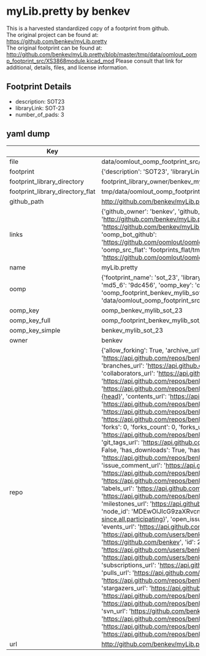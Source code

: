 # myLib.pretty by benkev  
This is a harvested standardized copy of a footprint from github.  
The original project can be found at:  
https://github.com/benkev/myLib.pretty  
The original footprint can be found at:
http://github.com/benkev/myLib.pretty/blob/master/tmp/data/oomlout_oomp_footprint_src/XS3868module.kicad_mod
Please consult that link for additional, details, files, and license information.  
## Footprint Details
* description: SOT23  
* libraryLink: SOT-23  
* number_of_pads: 3  
## yaml dump  
| Key | Value |  
| --- | --- |  
| file | data/oomlout_oomp_footprint_src/myLib.pretty/SOT-23.kicad_mod |  
| footprint | {'description': 'SOT23', 'libraryLink': 'SOT-23', 'number_of_pads': 3} |  
| footprint_library_directory | footprint_library_owner/benkev_myLib.pretty |  
| footprint_library_directory_flat | tmp/data/oomlout_oomp_footprint_src/footprints_flat/benkev_mylib_sot_23/working |  
| github_path | http://github.com/benkev/myLib.pretty/blob/master/tmp/data/oomlout_oomp_footprint_src/SOT-23.kicad_mod |  
| links | {'github_owner': 'benkev', 'github_repo_name': 'myLib.pretty', 'github_src': 'http://github.com/benkev/myLib.pretty/blob/master/tmp/data/oomlout_oomp_footprint_src/XS3868module.kicad_mod', 'github_src_repo': 'https://github.com/benkev/myLib.pretty', 'oomp_bot': 'tmp/data/oomlout_oomp_footprint_src/footprints/benkev_mylib_sot_23/working', 'oomp_bot_github': 'https://github.com/oomlout/oomlout_oomp_footprint_bot/tree/main/tmp/data/oomlout_oomp_footprint_src/footprints/benkev_mylib_sot_23/working', 'oomp_src_flat': 'footprints_flat/tmp/data/oomlout_oomp_footprint_src/footprints_flat/benkev_mylib_sot_23/working', 'oomp_src_flat_github': 'https://github.com/oomlout/oomlout_oomp_footprint_src/tree/main/tmp/data/oomlout_oomp_footprint_src/footprints_flat/benkev_mylib_sot_23/working'} |  
| name | myLib.pretty |  
| oomp | {'footprint_name': 'sot_23', 'library_name': 'mylib', 'md5': '9dc456a58b17c62532a4b07be915dfa5', 'md5_10': '9dc456a58b', 'md5_5': '9dc45', 'md5_6': '9dc456', 'oomp_key': 'oomp_benkev_mylib_sot_23', 'oomp_key_extra': 'oomp_footprint_benkev_mylib_sot_23', 'oomp_key_full': 'oomp_footprint_benkev_mylib_sot_23_9dc456', 'oomp_key_simple': 'benkev_mylib_sot_23', 'original_filename': 'data/oomlout_oomp_footprint_src/myLib.pretty/SOT-23.kicad_mod', 'owner_name': 'benkev'} |  
| oomp_key | oomp_benkev_mylib_sot_23 |  
| oomp_key_full | oomp_footprint_benkev_mylib_sot_23 |  
| oomp_key_simple | benkev_mylib_sot_23 |  
| owner | benkev |  
| repo | {'allow_forking': True, 'archive_url': 'https://api.github.com/repos/benkev/myLib.pretty/{archive_format}{/ref}', 'archived': False, 'assignees_url': 'https://api.github.com/repos/benkev/myLib.pretty/assignees{/user}', 'blobs_url': 'https://api.github.com/repos/benkev/myLib.pretty/git/blobs{/sha}', 'branches_url': 'https://api.github.com/repos/benkev/myLib.pretty/branches{/branch}', 'clone_url': 'https://github.com/benkev/myLib.pretty.git', 'collaborators_url': 'https://api.github.com/repos/benkev/myLib.pretty/collaborators{/collaborator}', 'comments_url': 'https://api.github.com/repos/benkev/myLib.pretty/comments{/number}', 'commits_url': 'https://api.github.com/repos/benkev/myLib.pretty/commits{/sha}', 'compare_url': 'https://api.github.com/repos/benkev/myLib.pretty/compare/{base}...{head}', 'contents_url': 'https://api.github.com/repos/benkev/myLib.pretty/contents/{+path}', 'contributors_url': 'https://api.github.com/repos/benkev/myLib.pretty/contributors', 'created_at': '2017-07-19T04:35:15Z', 'default_branch': 'master', 'deployments_url': 'https://api.github.com/repos/benkev/myLib.pretty/deployments', 'description': 'My Kicad footprints library', 'disabled': False, 'downloads_url': 'https://api.github.com/repos/benkev/myLib.pretty/downloads', 'events_url': 'https://api.github.com/repos/benkev/myLib.pretty/events', 'fork': False, 'forks': 0, 'forks_count': 0, 'forks_url': 'https://api.github.com/repos/benkev/myLib.pretty/forks', 'full_name': 'benkev/myLib.pretty', 'git_commits_url': 'https://api.github.com/repos/benkev/myLib.pretty/git/commits{/sha}', 'git_refs_url': 'https://api.github.com/repos/benkev/myLib.pretty/git/refs{/sha}', 'git_tags_url': 'https://api.github.com/repos/benkev/myLib.pretty/git/tags{/sha}', 'git_url': 'git://github.com/benkev/myLib.pretty.git', 'has_discussions': False, 'has_downloads': True, 'has_issues': True, 'has_pages': False, 'has_projects': True, 'has_wiki': True, 'homepage': None, 'hooks_url': 'https://api.github.com/repos/benkev/myLib.pretty/hooks', 'html_url': 'https://github.com/benkev/myLib.pretty', 'id': 97673212, 'is_template': False, 'issue_comment_url': 'https://api.github.com/repos/benkev/myLib.pretty/issues/comments{/number}', 'issue_events_url': 'https://api.github.com/repos/benkev/myLib.pretty/issues/events{/number}', 'issues_url': 'https://api.github.com/repos/benkev/myLib.pretty/issues{/number}', 'keys_url': 'https://api.github.com/repos/benkev/myLib.pretty/keys{/key_id}', 'labels_url': 'https://api.github.com/repos/benkev/myLib.pretty/labels{/name}', 'language': None, 'languages_url': 'https://api.github.com/repos/benkev/myLib.pretty/languages', 'license': None, 'merges_url': 'https://api.github.com/repos/benkev/myLib.pretty/merges', 'milestones_url': 'https://api.github.com/repos/benkev/myLib.pretty/milestones{/number}', 'mirror_url': None, 'name': 'myLib.pretty', 'network_count': 0, 'node_id': 'MDEwOlJlcG9zaXRvcnk5NzY3MzIxMg==', 'notifications_url': 'https://api.github.com/repos/benkev/myLib.pretty/notifications{?since,all,participating}', 'open_issues': 0, 'open_issues_count': 0, 'owner': {'avatar_url': 'https://avatars.githubusercontent.com/u/28968390?v=4', 'events_url': 'https://api.github.com/users/benkev/events{/privacy}', 'followers_url': 'https://api.github.com/users/benkev/followers', 'following_url': 'https://api.github.com/users/benkev/following{/other_user}', 'gists_url': 'https://api.github.com/users/benkev/gists{/gist_id}', 'gravatar_id': '', 'html_url': 'https://github.com/benkev', 'id': 28968390, 'login': 'benkev', 'node_id': 'MDQ6VXNlcjI4OTY4Mzkw', 'organizations_url': 'https://api.github.com/users/benkev/orgs', 'received_events_url': 'https://api.github.com/users/benkev/received_events', 'repos_url': 'https://api.github.com/users/benkev/repos', 'site_admin': False, 'starred_url': 'https://api.github.com/users/benkev/starred{/owner}{/repo}', 'subscriptions_url': 'https://api.github.com/users/benkev/subscriptions', 'type': 'User', 'url': 'https://api.github.com/users/benkev'}, 'private': False, 'pulls_url': 'https://api.github.com/repos/benkev/myLib.pretty/pulls{/number}', 'pushed_at': '2017-07-19T04:37:19Z', 'releases_url': 'https://api.github.com/repos/benkev/myLib.pretty/releases{/id}', 'size': 17, 'ssh_url': 'git@github.com:benkev/myLib.pretty.git', 'stargazers_count': 0, 'stargazers_url': 'https://api.github.com/repos/benkev/myLib.pretty/stargazers', 'statuses_url': 'https://api.github.com/repos/benkev/myLib.pretty/statuses/{sha}', 'subscribers_count': 0, 'subscribers_url': 'https://api.github.com/repos/benkev/myLib.pretty/subscribers', 'subscription_url': 'https://api.github.com/repos/benkev/myLib.pretty/subscription', 'svn_url': 'https://github.com/benkev/myLib.pretty', 'tags_url': 'https://api.github.com/repos/benkev/myLib.pretty/tags', 'teams_url': 'https://api.github.com/repos/benkev/myLib.pretty/teams', 'temp_clone_token': None, 'topics': [], 'trees_url': 'https://api.github.com/repos/benkev/myLib.pretty/git/trees{/sha}', 'updated_at': '2017-07-19T04:35:15Z', 'url': 'https://api.github.com/repos/benkev/myLib.pretty', 'visibility': 'public', 'watchers': 0, 'watchers_count': 0, 'web_commit_signoff_required': False} |  
| url | http://github.com/benkev/myLib.pretty |  

